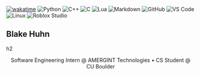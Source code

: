 [![wakatime](https://wakatime.com/badge/user/eea1cec5-46f2-49ac-bf45-3167a116bf92.svg)](https://wakatime.com/@eea1cec5-46f2-49ac-bf45-3167a116bf92)
![Python](https://img.shields.io/badge/Python-3670A0?style=flat&logo=python&logoColor=ffdd54)
![C++](https://img.shields.io/badge/C++-00599C?style=flat&logo=c%2B%2B&logoColor=white)
![C](https://img.shields.io/badge/C-555555?style=flat&logo=c&logoColor=white)
![Lua](https://img.shields.io/badge/Lua-2C2D72?style=flat&logo=lua&logoColor=white)
![Markdown](https://img.shields.io/badge/Markdown-000000?style=flat&logo=markdown&logoColor=white)
![GitHub](https://img.shields.io/badge/GitHub-181717?style=flat&logo=github&logoColor=white)
![VS Code](https://img.shields.io/badge/VS_Code-007ACC?style=flat&logo=visual-studio-code&logoColor=white)
![Linux](https://img.shields.io/badge/Linux-FCC624?style=flat&logo=linux&logoColor=black)
![Roblox Studio](https://img.shields.io/badge/Roblox_Studio-000000?style=flat&logo=roblox&logoColor=white)
<h2> Blake Huhn </h2>h2

<p align="center">
  Software Engineering Intern @ AMERGINT Technologies • CS Student @ CU Boulder
</p>
